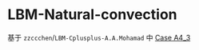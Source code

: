 ﻿# LBM-Natural-convection

基于 `zzccchen`/`LBM-Cplusplus-A.A.Mohamad` 中 [Case A4_3](https://github.com/zzccchen/LBM-Cplusplus-A.A.Mohamad/tree/master/A4_3)